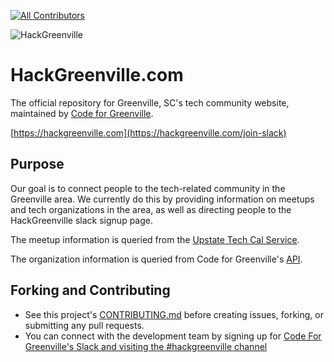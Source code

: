 
<!-- ALL-CONTRIBUTORS-BADGE:START - Do not remove or modify this section -->
[![All Contributors](https://img.shields.io/badge/all_contributors-8-orange.svg?style=flat-square)](#contributors-)
<!-- ALL-CONTRIBUTORS-BADGE:END -->
  
![HackGreenville](https://stage.hackgreenville.com/img/logo-v2.png)  
  
# HackGreenville.com

The official repository for Greenville, SC's tech community website, maintained by [Code for Greenville](https://github.com/codeforgreenville).    
    
[https://hackgreenville.com](https://hackgreenville.com/join-slack)
    
## Purpose 

Our goal is to connect people to the tech-related community in the Greenville area. We currently do this by providing information on meetups and tech organizations in the area, as well as directing people to the HackGreenville slack signup page.    
    
The meetup information is queried from the [Upstate Tech Cal Service](https://github.com/codeforgreenville/upstate_tech_cal_service).    
    
The organization information is queried from Code for Greenville's [API](https://github.com/codeforgreenville/OpenData/issues/17).

## Forking and Contributing

* See this project's [CONTRIBUTING.md](CONTRIBUTING.md) before creating issues, forking, or submitting any pull requests.
* You can connect with the development team by signing up for [Code For Greenville's Slack and visiting the #hackgreenville channel](https://codeforgreenville.org/)
